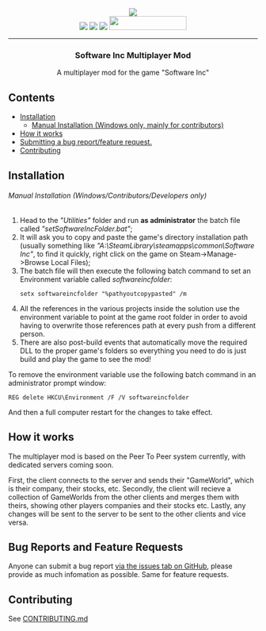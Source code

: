 <div align="center">
  <a href="https://cal3432.github.io/software-inc-multiplayer"><img  src="https://raw.githubusercontent.com/cal3432/software-inc-multiplayer/master/swinc.multiplayer/Assets/Logo/Square44x44Logo.targetsize-256.png" /></a><br>
  <a href="https://github.com/cal3432/software-inc-multiplayer/issues"><img  src="https://img.shields.io/github/issues/cal3432/software-inc-multiplayer?style=for-the-badge" /></a>
  <a href="https://github.com/cal3432/software-inc-multiplayer/stargazers"><img  src="https://img.shields.io/github/stars/cal3432/software-inc-multiplayer?style=for-the-badge" /></a>
  <a href="https://github.com/cal3432/software-inc-multiplayer/releases"><img  src="https://img.shields.io/github/downloads/cal3432/software-inc-multiplayer/total?style=for-the-badge" /></a>
  <a href="https://sincmultiplayer.net/discord"><img width="156" height="28" src="https://i.imgur.com/RokeTxs.png" /></a>
  <hr>
  <h3>Software Inc Multiplayer Mod</h3>
  <p>A multiplayer mod for the game "Software Inc"</p>
</div>

<h2>Contents</h2>

- <a href="#installation">Installation</a>
  - [Manual Installation (Windows only, mainly for contributors)](#manual-installation)
- <a href="#how-it-works">How it works</a>
- <a href="#bug-reports-and-feature-requests">Submitting a bug report/feature request.</a>
- <a href="#contributing">Contributing</a>

## Installation

<!-- 

<a href="https://github.com/cal3432/software-inc-multiplayer/releases/tag/2.0.0-launcher"> Download the latest manager here.</a>

The manager is a desktop app you can use to install different versions of the mod, at a fast speed with no hassle. If you are having trouble using the installer, keep reading.

-->

###### Manual Installation (Windows/Contributors/Developers only)

1. Head to the _"Utilities"_ folder and run __as administrator__ the batch file called _"setSoftwareIncFolder.bat"_;
2. It will ask you to copy and paste the game's directory installation path (usually something like _"A:\SteamLibrary\steamapps\common\Software Inc"_, to find it quickly, right click on the game on Steam->Manage->Browse Local Files);
3. The batch file will then execute the following batch command to set an Environment variable called _softwareincfolder_:
	```batch
	setx softwareincfolder "%pathyoutcopypasted" /m
	```
4. All the references in the various projects inside the solution use the environment variable to point at the game root folder in order to avoid having to overwrite those references path at every push from a different person.
5. There are also post-build events that automatically move the required DLL to the proper game's folders so everything you need to do is just build and play the game to see the mod!

To remove the environment variable use the following batch command in an administrator prompt window:
```batch
REG delete HKCU\Environment /F /V softwareincfolder
```
And then a full computer restart for the changes to take effect.

## How it works

The multiplayer mod is based on the Peer To Peer system currently, with dedicated servers coming soon.

First, the client connects to the server and sends their "GameWorld", which is their company, their stocks, etc.
Secondly, the client will recieve a collection of GameWorlds from the other clients and merges them with theirs, showing other players companies and their stocks etc.
Lastly, any changes will be sent to the server to be sent to the other clients and vice versa.

## Bug Reports and Feature Requests

Anyone can submit a bug report <a href="https://github.com/cal3432/software-inc-multiplayer/issues">via the issues tab on GitHub</a>, please provide as much infomation as possible.
Same for feature requests.

## Contributing

See <a href="https://github.com/cal3432/software-inc-multiplayer/blob/nightly/CONTRIBUTING.md">CONTRIBUTING.md</a>





